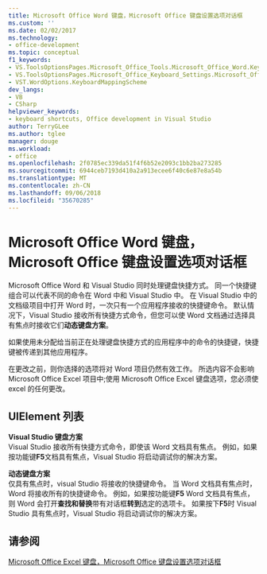 ```yaml
---
title: Microsoft Office Word 键盘，Microsoft Office 键盘设置选项对话框
ms.custom: ''
ms.date: 02/02/2017
ms.technology:
- office-development
ms.topic: conceptual
f1_keywords:
- VS.ToolsOptionsPages.Microsoft_Office_Tools.Microsoft_Office_Word.Keyboard
- VS.ToolsOptionsPages.Microsoft_Office_Keyboard_Settings.Microsoft_Office_Word_Keyboard
- VST.WordOptions.KeyboardMappingScheme
dev_langs:
- VB
- CSharp
helpviewer_keywords:
- keyboard shortcuts, Office development in Visual Studio
author: TerryGLee
ms.author: tglee
manager: douge
ms.workload:
- office
ms.openlocfilehash: 2f0785ec339da51f4f6b52e2093c1bb2ba273285
ms.sourcegitcommit: 6944ceb7193d410a2a913ecee6f40c6e87e8a54b
ms.translationtype: MT
ms.contentlocale: zh-CN
ms.lasthandoff: 09/06/2018
ms.locfileid: "35670285"
---
```

# <a name="microsoft-office-word-keyboard-microsoft-office-keyboard-settings-options-dialog-box"></a>Microsoft Office Word 键盘，Microsoft Office 键盘设置选项对话框
  Microsoft Office Word 和 Visual Studio 同时处理键盘快捷方式。 同一个快捷键组合可以代表不同的命令在 Word 中和 Visual Studio 中。 在 Visual Studio 中的文档级项目中打开 Word 时，一次只有一个应用程序接收的快捷键命令。 默认情况下，Visual Studio 接收所有快捷方式命令，但您可以使 Word 文档通过选择具有焦点时接收它们**动态键盘方案**。  
  
 如果使用未分配给当前正在处理键盘快捷方式的应用程序中的命令的快捷键，快捷键被传递到其他应用程序。  
  
 在更改之前，则你选择的选项将对 Word 项目仍然有效工作。 所选内容不会影响 Microsoft Office Excel 项目中;使用 Microsoft Office Excel 键盘选项，您必须使 excel 的任何更改。  
  
## <a name="uielement-list"></a>UIElement 列表  
 **Visual Studio 键盘方案**  
 Visual Studio 接收所有快捷方式命令，即使该 Word 文档具有焦点。 例如，如果按功能键**F5**文档具有焦点，Visual Studio 将启动调试你的解决方案。  
  
 **动态键盘方案**  
 仅具有焦点时，visual Studio 将接收的快捷键命令。 当 Word 文档具有焦点时，Word 将接收所有的快捷键命令。 例如，如果按功能键**F5** Word 文档具有焦点，则 Word 会打开**查找和替换**带有对话框**转到**选定的选项卡。 如果按下**F5**时 Visual Studio 具有焦点时，Visual Studio 将启动调试你的解决方案。  
  
## <a name="see-also"></a>请参阅  
 [Microsoft Office Excel 键盘，Microsoft Office 键盘设置选项对话框](../vsto/microsoft-office-excel-keyboard-microsoft-office-keyboard-settings-options-dialog-box.md)  
  
  